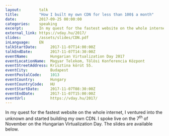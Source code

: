 ```yaml
---
layout:        talk
title:         "How I built my own CDN for less than 100$ a month"
date:          2017-09-25 00:00:00
categories:    speaking
excerpt:       In my quest for the fastest website on the whole internet, I ventured into the unknown and started building my own CDN. I spoke live on the 7<sup>th</sup> of November on the Hungarian Virtualization Day. The slides are available below.
external_link: https://vday.hu/2017/
slides:        /assets/slides/CDN.pdf
inLanguage:    EN
talkStartDate:      2017-11-07T14:00:00Z 
talkEndDate:        2017-11-07T14:30:00Z
eventName:          Hungarian Virtualization Day 2017
eventLocationName:  Magyar Telekom, Tölösi Konferencia Központ
eventStreetAddress: Krisztina körút 55.
eventCity:          Budapest
eventPostalCode:    1013
eventCountry:       Hungary
eventCountryCode:   HU
eventStartDate:     2017-11-07T08:30:00Z
eventEndDate:       2017-11-07T15:00:00Z
eventUrl:           https://vday.hu/2017/
---
```


In my quest for the fastest website on the whole internet, I ventured into the unknown and started building my own CDN. I spoke live on the 7<sup>th</sup> of November on the Hungarian Virtualization Day. The slides are available below.

